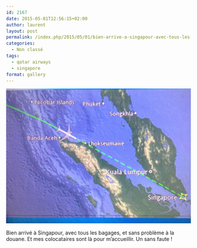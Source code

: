```yaml
---
id: 2167
date: 2015-05-01T12:56:15+02:00
author: laurent
layout: post
permalink: /index.php/2015/05/01/bien-arrive-a-singapour-avec-tous-les-bagages-et/
categories:
  - Non classé
tags:
  - qatar airways
  - singapore
format: gallery
---
```

<img src="/images/2015/05/tumblr_nno99rJtqw1uuvt0bo1_1280.jpg" />

Bien arrivé à Singapour, avec tous les bagages, et sans problème à la douane. Et mes colocataires sont là pour m&rsquo;accueillir. Un sans faute !